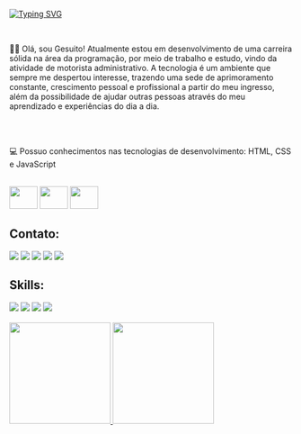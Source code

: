 [![Typing SVG](https://readme-typing-svg.demolab.com?font=Fira+Code&weight=500&size=30&pause=1000&color=000000&background=FFFFFF&random=false&width=435&lines=Ol%C3%A1!!+Sou+Gesuito%2C%F0%9F%91%8B%F0%9F%8F%BE+;moro+em+Salvador-Bahia.;Desenvolvedor+Front-end;Seja+bem+vindo(a)!+)](https://git.io/typing-svg)

<br>
<p align: center>👋🏾 Olá, sou Gesuito! Atualmente estou em desenvolvimento de uma carreira sólida na área da programação, por meio de trabalho e estudo, vindo da atividade de motorista administrativo. A tecnologia é um ambiente que sempre me despertou interesse, trazendo uma sede de aprimoramento constante, crescimento pessoal e profissional a partir do meu ingresso, além da possibilidade de ajudar outras pessoas através do meu aprendizado e experiências do dia a dia.</p>
<br>
<br>

💻 Possuo conhecimentos nas tecnologias de desenvolvimento: HTML, CSS e JavaScript
<div align:center style="display: inline_block"><br>
  <img align items="center" alt=""Gesus-Html height="40" width="50" src="https://cdn.jsdelivr.net/gh/devicons/devicon@latest/icons/html5/html5-plain-wordmark.svg" />
  <img align  items="center" alt=""Gesus-Css height="40" width="50" src="https://cdn.jsdelivr.net/gh/devicons/devicon@latest/icons/css3/css3-plain-wordmark.svg" />
  <img align  items="center" alt=""Gesus-Js height="40" width="50" src="https://cdn.jsdelivr.net/gh/devicons/devicon@latest/icons/javascript/javascript-original.svg" />
                         
</div>

##
 
<div>
  <h2 font weight: bolder>Contato:</h2>
  <a href="https://web.facebook.com/gesus.santos" target="_blank"> <img src="https://img.shields.io/badge/Facebook-1877F2?style=for-the-badge&logo=facebook&logoColor=white"></a>
  <a href="mailto:gesuito.santos02@gmail.com"><img src="https://img.shields.io/badge/Gmail-000000?style=for-the-badge&logo=gmail&logoColor=white" target="_blank"></a>
  <a href="https://www.instagram.com/gesus_santos/?hl=pt-br"><img src="https://img.shields.io/badge/Instagram-E4405F?style=for-the-badge&logo=instagram&logoColor=white" target="_blank"></a>
  <a href="https://www.linkedin.com/in/gesuito-santo2/"><img src="https://img.shields.io/badge/LinkedIn-0077B5?style=for-the-badge&logo=linkedin&logoColor=white" target="_blank"></a>
  <a href="https://web.whatsapp.com/send?phone=5571997232448"><img src="https://img.shields.io/badge/WhatsApp-25D366?style=for-the-badge&logo=whatsapp&logoColor=white" target="_blank"></a>
</div>


<div>
  <h2>Skills:</h2>
  <img src="https://img.shields.io/badge/Figma-1C8139?style=for-the-badge&logo=figma&logoColor=white">
  <img src="https://img.shields.io/badge/GIT-E44C30?style=for-the-badge&logo=git&logoColor=white">
  <img src="https://img.shields.io/badge/Visual_Studio_Code-0078D4?style=for-the-badge&logo=visual%20studio%20code&logoColor=white">
  <img src="https://img.shields.io/badge/Windows-050F21?style=for-the-badge&logo=windows&logoColor=white">
</div>

<br>

<div>
  <a href="https://github.com/gesuito-santos">
  <img height="180em" src="https://github-readme-stats.vercel.app/api?username=gesuito-santos&show_icons=true&theme=merko"/>
  <img height="180em" src="https://github-readme-stats.vercel.app/api/top-langs/?username=gesuito-santos&layout=compact&langs_count=16&theme=merko"/>
</div>
<br>

 


